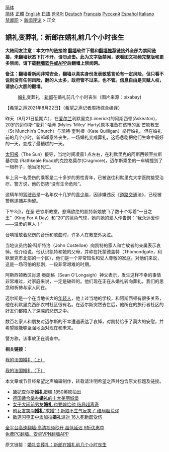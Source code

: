  <!-- 面包屑导航 --> <div class="breadcrumb"><!-- GTranslate: https://gtranslate.io/ -->  <div class="switcher notranslate">  <div class="selected">  <a href="#" onclick="return false;"> 简体</a>  </div>  <div class="option">  <a href="https://www.bannedbook.org" onclick="doGTranslate('zh-CN|zh-CN');jQuery('div.switcher div.selected a').html(jQuery(this).html());return false;" title="简体中文" class="nturl selected"> 简体</a>  <a href="https://www.bannedbook.org/zh-tw/" onclick="doGTranslate('zh-CN|zh-TW');jQuery('div.switcher div.selected a').html(jQuery(this).html());return false;" title="繁體中文" class="nturl"> 正體</a>  <a href="https://www.bannedbook.org/en/" onclick="doGTranslate('zh-CN|en');jQuery('div.switcher div.selected a').html(jQuery(this).html());return false;" title="English" class="nturl"> English</a>  <a href="https://www.bannedbook.org/ja/" onclick="doGTranslate('zh-CN|ja');jQuery('div.switcher div.selected a').html(jQuery(this).html());return false;" title="日本語" class="nturl"> 日語</a>  <a href="https://www.bannedbook.org/ko/" onclick="doGTranslate('zh-CN|ko');jQuery('div.switcher div.selected a').html(jQuery(this).html());return false;" title="한국어" class="nturl"> 한국어</a>  <a href="https://www.bannedbook.org/de/" onclick="doGTranslate('zh-CN|de');jQuery('div.switcher div.selected a').html(jQuery(this).html());return false;" title="Deutsch" class="nturl"> Deutsch</a>  <a href="https://www.bannedbook.org/fr/" onclick="doGTranslate('zh-CN|fr');jQuery('div.switcher div.selected a').html(jQuery(this).html());return false;" title="Français" class="nturl"> Français</a>  <a href="https://www.bannedbook.org/ru/" onclick="doGTranslate('zh-CN|ru');jQuery('div.switcher div.selected a').html(jQuery(this).html());return false;" title="Русский" class="nturl"> Русский</a>  <a href="https://www.bannedbook.org/es/" onclick="doGTranslate('zh-CN|es');jQuery('div.switcher div.selected a').html(jQuery(this).html());return false;" title="Español" class="nturl"> Español</a>  <a href="https://www.bannedbook.org/it/" onclick="doGTranslate('zh-CN|it');jQuery('div.switcher div.selected a').html(jQuery(this).html());return false;" title="Italiano" class="nturl"> Italiano</a>  </div>  </div>      <div class='breadcrumb-sub'><!-- Breadcrumb NavXT 6.3.0 --> <a href="https://www.bannedbook.org/" class="home">禁闻网</a> &gt; <a href="https://www.bannedbook.org/bnews/comments/" class="category">新闻评论</a> &gt; 正文</div></div><h2>婚礼变葬礼：新郎在婚礼前几个小时丧生</h2> <p class="notice"><b>大陆网友注意：本文中的链接除 <a href="https://github.com/bannedbook/fanqiang" >翻墙</a>软件下载和<a href="https://github.com/killgcd/justmysocks/blob/master/README.md">翻墙推荐</a>链接外全部为禁网链接，未翻墙状态下打不开，请勿点击。此为文字版禁闻，欲看图文视频完整版和更多禁闻，请下载<a href="https://github.com/bannedbook/fanqiang">翻墙软件或APP</a>后翻墙上禁闻网。</p><p>备注：翻墙看新闻非常安全，翻墙以真实身份发表敏感言论有一定风险，但只看不说则没有任何风险，翻的人太多，政府管不过来，也不管。信息自由是天赋人权，请放心大胆的翻墙。</b></p>  <div class="entry"> <figure> <p><figcaption><a href="https://www.bannedbook.org/bnews/tag/%e5%a9%9a%e7%a4%bc/" class="st_tag internal_tag" rel="tag" title="标签 婚礼 下的日志">婚礼</a>变葬礼：<a href="https://www.bannedbook.org/bnews/tag/%e6%96%b0%e9%83%8e/" class="st_tag internal_tag" rel="tag" title="标签 新郎 下的日志">新郎</a>在婚礼前几个小时丧生（图片来源：pixabay)</figcaption></figure> <p>【<span class='wp_keywordlink_affiliate'><a href="https://www.soundofhope.org" title="希望之声" target="_blank">希望之声</a></span>2021年8月22日】（<a href="https://www.bannedbook.org/bnews/tag/%e5%b8%8c%e6%9c%9b%e4%b9%8b%e5%a3%b0/" class="st_tag internal_tag" rel="tag" title="标签 希望之声 下的日志">希望之声</a>记者周扬综合编译）</p> <p align="left">昨天（8月21日星期六），在<a href="https://www.bannedbook.org/bnews/tag/%e7%88%b1%e5%b0%94%e5%85%b0/" class="st_tag internal_tag" rel="tag" title="标签 爱尔兰 下的日志">爱尔兰</a>利默里克(Limerick)的阿斯西顿(Askeaton)，20岁的迈尔斯·“麦莉”·哈蒂 (Myles ‘Miley&#x27; Harty)原本准备在该市的圣·芒钦教堂（St Munchin’s Church）与凯特·奎利根（Kate Quilligan）举行婚礼。但在婚礼前的几个小时，新郎却意外丧生。一场婚礼变成葬礼，这场悲剧把他们生命中最好的一天，变成了最糟糕的一天。</p> <p><a href="https://www.bannedbook.org/bnews/tag/%e5%a4%aa%e9%98%b3%e6%8a%a5/" class="st_tag internal_tag" rel="tag" title="标签 太阳报 下的日志">太阳报</a>（The Sun）报导，当地时间凌晨1 点左右，在利默里克的阿斯西顿至拉斯基尔路 (Rathkeale Road)的克拉格莫尔(Cragmore)，迈尔斯乘坐的一车辆撞到了一根杆子，他当场死亡。</p> <p>车上另一名受伤的乘客是二十多岁的男性青年，已被送往利默里克大学医院接受治疗。警方说，他的伤势“没有生命危险”。</p>  <p>这辆车的<a href="https://www.bannedbook.org/bnews/tag/%E9%A9%BE%E9%A9%B6%E5%91%98/" class="st_tag internal_tag" rel="tag" title="标签 驾驶员 下的日志">驾驶员</a>是一名年仅十几岁的<a href="https://www.bannedbook.org/bnews/tag/%E9%9D%92%E5%B0%91%E5%B9%B4/" class="st_tag internal_tag" rel="tag" title="标签 青少年 下的日志">青少年</a>，因涉嫌违反《<a href="https://www.bannedbook.org/bnews/tag/%E9%81%93%E8%B7%AF%E4%BA%A4%E9%80%9A/" class="st_tag internal_tag" rel="tag" title="标签 道路交通 下的日志">道路交通</a>法》，已经被警察逮捕并拘留。</p> <p>下午3点，在圣·芒钦斯教堂，悲痛欲绝的凯特新娘放飞了数十个写着“一日之王”（King For A Day）和“20”的蓝色气球，她向她的爱人作告别：“我永远爱你——温柔的巨人！”</p> <p>音响播放着悲伤的音乐和歌曲时，许多人在教堂外哭泣。</p> <p>当地议员约翰·科斯特洛（John Costelloe）向凯特的家人和亡故者的亲属表示哀悼。他介绍说，他认识凯特和她的父母，并称在托蒙德盖特（Thomondgate，利默里克市北部的一个区），他们是一个非常知名和受人尊敬的家庭。对他们来说，这是一场可怕的悲剧，一段非常艰难的时期。</p>  <p>阿斯西顿教区肖恩·奥朗格（Sean O&#x27;Longaigh）神父表示，发生这样不幸的事情非常难过，对家庭来说，一定是破碎的。他们现在正在从婚礼转向葬礼，我们的思念和祈祷与家人同在。</p> <p>迈尔斯是一个在当地长大的<a href="https://www.bannedbook.org/bnews/tag/%e5%b9%b4%e8%bd%bb%e4%ba%ba/" class="st_tag internal_tag" rel="tag" title="标签 年轻人 下的日志">年轻人</a>，他上过当地的学校，和阿斯西顿有很多关系，他在利默里克西部农村社区很有名。在迈尔斯突然去世后，他所在的旅行者社区的好友们都陷入了深深的悲伤之中。</p> <p>数百名家人和朋友对迈尔斯的不幸遭遇表达了哀悼，对凯特给予了莫大的安慰，并希望她能够坚强地面对现在和未来。</p> <p>警方称，该事故正在调查中。</p>  <p><strong>相关链接：</strong></p> <p><a href="https://www.google.com/url?client=internal-element-cse&amp;cx=007749283119516952101:0iwnfnkwnek&amp;q=https://www.soundofhope.org/post/498050&amp;sa=U&amp;ved=2ahUKEwj2vPvC0sTyAhWR6qQKHf-vA3UQFjADegQIBxAC&amp;usg=AOvVaw3r9ukX2ltgcVqqWW74k9jN" target="_blank">我的法国婚礼（上）</a></p> <p><a href="https://www.soundofhope.org/post/500447">我的法国婚礼（下）</a></p> <p>本文章或节目经希望之声编辑制作，转载请注明希望之声并包含原文标题及链接。 </p>  <ul class='op-related-articles' title='相关阅读'> <li><a href='https://www.bannedbook.org/bnews/baitai/20210812/1604857.html' target='_blank'>黛妃查尔斯<b>婚礼</b>蛋糕 1850英镑拍出</a></li> <li><a href='https://www.bannedbook.org/bnews/comments/20210810/1603775.html' target='_blank'>德国适合举办<b>婚礼</b>的十大美丽城堡</a></li> <li><a href='https://www.bannedbook.org/bnews/worldnews/20210810/1603407.html' target='_blank'>女子大闹前男友<b>婚礼</b> 也要嫁给他 结局超离奇</a></li> <li><a href='https://www.bannedbook.org/bnews/funmedia/20210809/1602909.html' target='_blank'>前女友突闯<b>婚礼</b>“求婚”！新娘不生气反笑了 结局超荒谬</a></li> <li><a href='https://www.bannedbook.org/bnews/baitai/20210805/1600536.html' target='_blank'>数道闪电击中孟加拉<b>婚礼</b>派对 16人死新郎受伤</a></li> </ul> <p class="texttj"> <a href="https://github.com/bannedbook/fanqiang/wiki/V2ray%E6%9C%BA%E5%9C%BA" target="_blank">全平台高速翻墙:高清视频秒开,超低延迟,9折优惠中</a><br/> <a href="https://github.com/bannedbook/fanqiang/wiki/%E7%A6%81%E9%97%BB%E7%BD%91%E5%AE%89%E5%8D%93%E7%BF%BB%E5%A2%99%E6%96%B0%E9%97%BBAPP" target="_blank">免费PC翻墙、安卓VPN翻墙APP</a></p><p>原文链接：<a class="src_link"  href="https://www.soundofhope.org/post/537767" target="_blank">婚礼变葬礼：新郎在婚礼前几个小时丧生</a></p><a name='sharetosocial'></a>  <div style="margin-bottom:5px;padding-bottom:5px;clear:both"> <div id="archive-pix-1" class="banner-ads"> <!-- AuctionX Display platform tag START --> <div id="26318x728x90x621x_ADSLOT2" clicktrack="%%CLICK_URL_ESC%%"></div> <!-- AuctionX Display platform tag END --> </div> <div id="archive-pix-2" class="banner-ads"> <!-- AuctionX Display platform tag START --> <div id="26315x300x250x621x_ADSLOT2" clicktrack="%%CLICK_URL_ESC%%"></div> <!-- AuctionX Display platform tag END --> </div> </div>  <div id="archive-pix-1" class="banner-ads"> <!-- AuctionX Display platform tag START --> <div id="26318x728x90x621x_ADSLOT3" clicktrack="%%CLICK_URL_ESC%%"></div> <!-- AuctionX Display platform tag END --> </div> </div><!--END ENTRY--> 